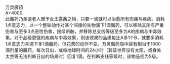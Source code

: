 <title>万灵魔药</title>
<meta name="GENERATOR" content="WinCHM">
<meta http-equiv="Content-Type" content="text/html; charset=gb2312">
<br>万灵魔药
<br>A+4000
<br>此魔药乃圣诞老人赠予女王露茜之物，只要一滴就可以治愈所有伤痛与疾病。消耗1点意志力，以一个整轮动作对某个邻接的生物滴下1滴魔药，可以移除其所有严重伤害与至多3点恶性伤害，接续断肢，并移除总支线等级至多为A的疾病与中毒效果。对于品级更强的疾病与中毒效果，则该效果的品级每比A多1个B，就要多消耗1点意志力并滴下多1滴魔药，但花费的动作不变。万灵魔药瓶中装有相当于1000滴剂量的魔药，每次日出，或每地球时间的24小时（若该世界没有太阳，或身处太空等无法判断日出的场景时）回复1滴。在判断支线等级时，该物品视为S级。